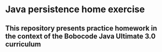 # Java persistence home exercise
## This repository presents practice homework in the context of the Bobocode Java Ultimate 3.0 curriculum
